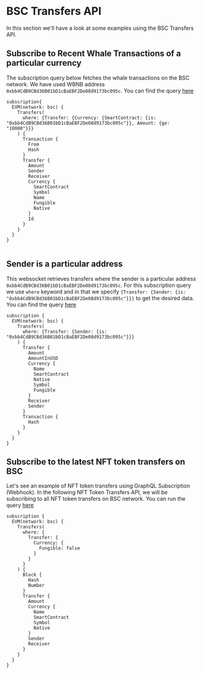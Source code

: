 # BSC Transfers API

In this section we'll have a look at some examples using the BSC Transfers API.

<head>
<meta name="title" content="BSC Transfers API"/>
<meta name="description" content="Get all historical & realtime transfers details for an address or a contract, capturing internal transfers, external transfers and token transfers."/>
<meta name="keywords" content="BSC transfers api, BSC transfers python api, BSC transfers scan api, BSC transfers api docs, transfers crypto api, transfers blockchain api, BSC network api"/>
<meta name="robots" content="index, follow"/>
<meta http-equiv="Content-Type" content="text/html; charset=utf-8"/>
<meta name="language" content="English"/>

<!-- Open Graph / Facebook -->

<meta property="og:type" content="website" />
<meta
  property="og:title"
  content="BSC Transfers API"
/>
<meta
  property="og:description"
  content="Get all historical & realtime transfers for an address or a contract, capturing internal transfers, external transfers and token transfers."
/>

<!-- Twitter -->

<meta property="twitter:card" content="summary_large_image" />
<meta property="twitter:title" content="BSC Transfers API" />
<meta property="twitter:description" content="Get all historical & realtime transfers for an address or a contract, capturing internal transfers, external transfers and token transfers." />
</head>

## Subscribe to Recent Whale Transactions of a particular currency

The subscription query below fetches the whale transactions on the BSC network. We have used WBNB address `0xbb4CdB9CBd36B01bD1cBaEBF2De08d9173bc095c`. You can find the query [here](https://ide.bitquery.io/Whale-transfers-of-USDC-on-BSC)

```
subscription{
  EVM(network: bsc) {
    Transfers(
      where: {Transfer: {Currency: {SmartContract: {is: "0xbb4CdB9CBd36B01bD1cBaEBF2De08d9173bc095c"}}, Amount: {ge: "10000"}}}
    ) {
      Transaction {
        From
        Hash
      }
      Transfer {
        Amount
        Sender
        Receiver
        Currency {
          SmartContract
          Symbol
          Name
          Fungible
          Native
        }
        Id
      }
    }
  }
}


```

## Sender is a particular address

This websocket retrieves transfers where the sender is a particular address `0xbb4CdB9CBd36B01bD1cBaEBF2De08d9173bc095c`. For this subscription query we use `where` keyword and in that we specify `{Transfer: {Sender: {is: "0xbb4CdB9CBd36B01bD1cBaEBF2De08d9173bc095c"}}}` to get the desired data. You can find the query [here](https://ide.bitquery.io/Transfers-where-sender-is-a-particular-address)

```
subscription {
  EVM(network: bsc) {
    Transfers(
      where: {Transfer: {Sender: {is: "0xbb4CdB9CBd36B01bD1cBaEBF2De08d9173bc095c"}}}
    ) {
      Transfer {
        Amount
        AmountInUSD
        Currency {
          Name
          SmartContract
          Native
          Symbol
          Fungible
        }
        Receiver
        Sender
      }
      Transaction {
        Hash
      }
    }
  }
}

```

## Subscribe to the latest NFT token transfers on BSC

Let's see an example of NFT token transfers using GraphQL Subscription (Webhook). In the following NFT Token Transfers API, we will be subscribing to all NFT token transfers on BSC network. You can run the query [here](https://ide.bitquery.io/Track-realtime-NFT-Transfers-on-BSC-chain)

```
subscription {
  EVM(network: bsc) {
    Transfers(
      where: {
        Transfer: {
          Currency: {
            Fungible: false
          }
        }
      }
    ) {
      Block {
        Hash
        Number
      }
      Transfer {
        Amount
        Currency {
          Name
          SmartContract
          Symbol
          Native
        }
        Sender
        Receiver
      }
    }
  }
}


```
